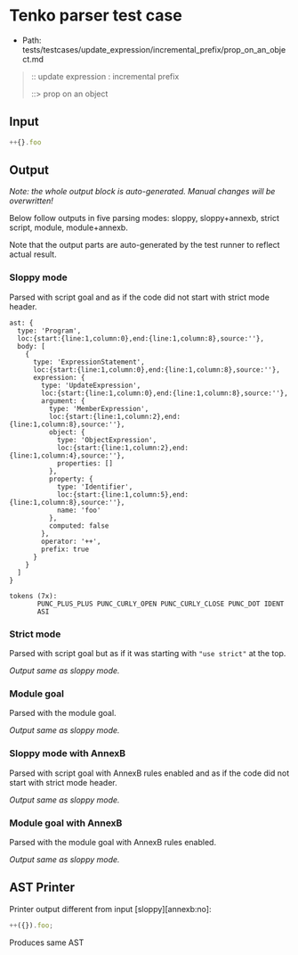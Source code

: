 # Tenko parser test case

- Path: tests/testcases/update_expression/incremental_prefix/prop_on_an_object.md

> :: update expression : incremental prefix
>
> ::> prop on an object

## Input

`````js
++{}.foo
`````

## Output

_Note: the whole output block is auto-generated. Manual changes will be overwritten!_

Below follow outputs in five parsing modes: sloppy, sloppy+annexb, strict script, module, module+annexb.

Note that the output parts are auto-generated by the test runner to reflect actual result.

### Sloppy mode

Parsed with script goal and as if the code did not start with strict mode header.

`````
ast: {
  type: 'Program',
  loc:{start:{line:1,column:0},end:{line:1,column:8},source:''},
  body: [
    {
      type: 'ExpressionStatement',
      loc:{start:{line:1,column:0},end:{line:1,column:8},source:''},
      expression: {
        type: 'UpdateExpression',
        loc:{start:{line:1,column:0},end:{line:1,column:8},source:''},
        argument: {
          type: 'MemberExpression',
          loc:{start:{line:1,column:2},end:{line:1,column:8},source:''},
          object: {
            type: 'ObjectExpression',
            loc:{start:{line:1,column:2},end:{line:1,column:4},source:''},
            properties: []
          },
          property: {
            type: 'Identifier',
            loc:{start:{line:1,column:5},end:{line:1,column:8},source:''},
            name: 'foo'
          },
          computed: false
        },
        operator: '++',
        prefix: true
      }
    }
  ]
}

tokens (7x):
       PUNC_PLUS_PLUS PUNC_CURLY_OPEN PUNC_CURLY_CLOSE PUNC_DOT IDENT
       ASI
`````

### Strict mode

Parsed with script goal but as if it was starting with `"use strict"` at the top.

_Output same as sloppy mode._

### Module goal

Parsed with the module goal.

_Output same as sloppy mode._

### Sloppy mode with AnnexB

Parsed with script goal with AnnexB rules enabled and as if the code did not start with strict mode header.

_Output same as sloppy mode._

### Module goal with AnnexB

Parsed with the module goal with AnnexB rules enabled.

_Output same as sloppy mode._

## AST Printer

Printer output different from input [sloppy][annexb:no]:

````js
++({}).foo;
````

Produces same AST
